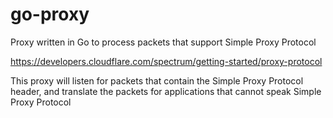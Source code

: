 # go-proxy
Proxy written in Go to process packets that support Simple Proxy Protocol

https://developers.cloudflare.com/spectrum/getting-started/proxy-protocol

This proxy will listen for packets that contain the Simple Proxy Protocol header, and translate the packets for applications that cannot speak Simple Proxy Protocol
